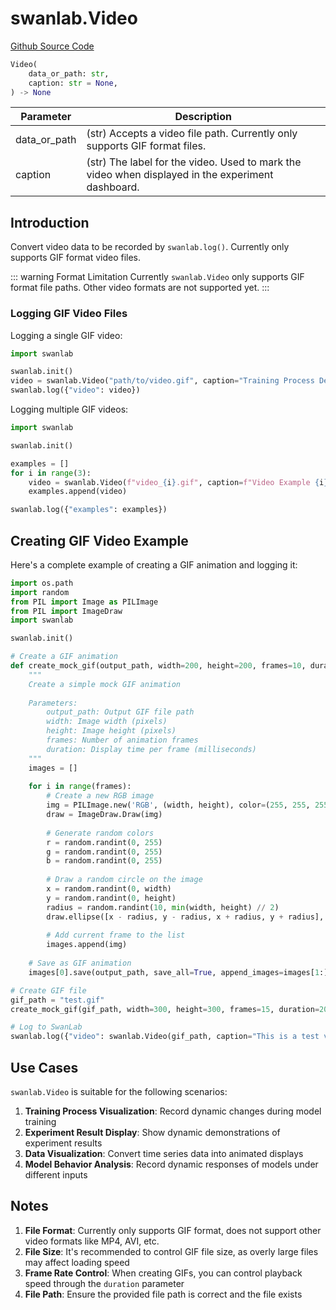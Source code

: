 # swanlab.Video

[Github Source Code](https://github.com/SwanHubX/SwanLab/blob/main/swanlab/data/modules/video/__init__.py)

```python
Video(
    data_or_path: str,
    caption: str = None,
) -> None
```

| Parameter    | Description                                                                                            |
|--------------|--------------------------------------------------------------------------------------------------------|
| data_or_path | (str) Accepts a video file path. Currently only supports GIF format files. |
| caption      | (str) The label for the video. Used to mark the video when displayed in the experiment dashboard.       |

## Introduction

Convert video data to be recorded by `swanlab.log()`. Currently only supports GIF format video files.

::: warning Format Limitation
Currently `swanlab.Video` only supports GIF format file paths. Other video formats are not supported yet.
:::

### Logging GIF Video Files

Logging a single GIF video:

```python
import swanlab

swanlab.init()
video = swanlab.Video("path/to/video.gif", caption="Training Process Demo")
swanlab.log({"video": video})
```

Logging multiple GIF videos:

```python
import swanlab

swanlab.init()

examples = []
for i in range(3):
    video = swanlab.Video(f"video_{i}.gif", caption=f"Video Example {i}")
    examples.append(video)

swanlab.log({"examples": examples})
```

## Creating GIF Video Example

Here's a complete example of creating a GIF animation and logging it:

```python
import os.path
import random
from PIL import Image as PILImage
from PIL import ImageDraw
import swanlab

swanlab.init()

# Create a GIF animation
def create_mock_gif(output_path, width=200, height=200, frames=10, duration=100):
    """
    Create a simple mock GIF animation
    
    Parameters:
        output_path: Output GIF file path
        width: Image width (pixels)
        height: Image height (pixels)
        frames: Number of animation frames
        duration: Display time per frame (milliseconds)
    """
    images = []
    
    for i in range(frames):
        # Create a new RGB image
        img = PILImage.new('RGB', (width, height), color=(255, 255, 255))
        draw = ImageDraw.Draw(img)
        
        # Generate random colors
        r = random.randint(0, 255)
        g = random.randint(0, 255)
        b = random.randint(0, 255)
        
        # Draw a random circle on the image
        x = random.randint(0, width)
        y = random.randint(0, height)
        radius = random.randint(10, min(width, height) // 2)
        draw.ellipse([x - radius, y - radius, x + radius, y + radius], fill=(r, g, b))
        
        # Add current frame to the list
        images.append(img)
    
    # Save as GIF animation
    images[0].save(output_path, save_all=True, append_images=images[1:], duration=duration, loop=0)

# Create GIF file
gif_path = "test.gif"
create_mock_gif(gif_path, width=300, height=300, frames=15, duration=200)

# Log to SwanLab
swanlab.log({"video": swanlab.Video(gif_path, caption="This is a test video")})
```

## Use Cases

`swanlab.Video` is suitable for the following scenarios:

1. **Training Process Visualization**: Record dynamic changes during model training
2. **Experiment Result Display**: Show dynamic demonstrations of experiment results
3. **Data Visualization**: Convert time series data into animated displays
4. **Model Behavior Analysis**: Record dynamic responses of models under different inputs

## Notes

1. **File Format**: Currently only supports GIF format, does not support other video formats like MP4, AVI, etc.
2. **File Size**: It's recommended to control GIF file size, as overly large files may affect loading speed
3. **Frame Rate Control**: When creating GIFs, you can control playback speed through the `duration` parameter
4. **File Path**: Ensure the provided file path is correct and the file exists
